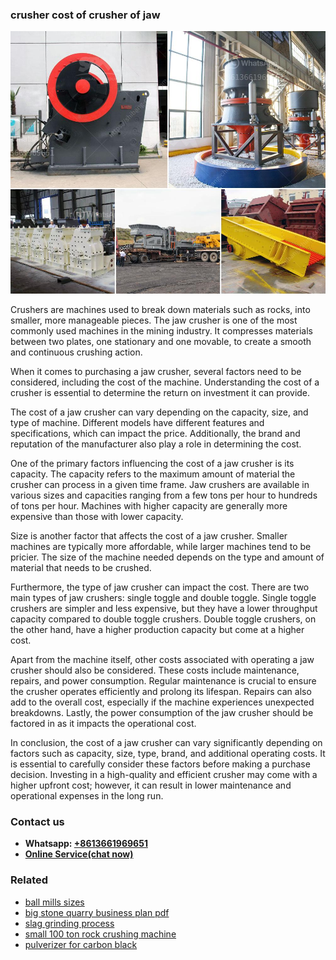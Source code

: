 <h3>crusher cost of crusher of jaw</h3><img src='1704951632.jpg' alt=''><p>Crushers are machines used to break down materials such as rocks, into smaller, more manageable pieces. The jaw crusher is one of the most commonly used machines in the mining industry. It compresses materials between two plates, one stationary and one movable, to create a smooth and continuous crushing action.</p><p>When it comes to purchasing a jaw crusher, several factors need to be considered, including the cost of the machine. Understanding the cost of a crusher is essential to determine the return on investment it can provide.</p><p>The cost of a jaw crusher can vary depending on the capacity, size, and type of machine. Different models have different features and specifications, which can impact the price. Additionally, the brand and reputation of the manufacturer also play a role in determining the cost.</p><p>One of the primary factors influencing the cost of a jaw crusher is its capacity. The capacity refers to the maximum amount of material the crusher can process in a given time frame. Jaw crushers are available in various sizes and capacities ranging from a few tons per hour to hundreds of tons per hour. Machines with higher capacity are generally more expensive than those with lower capacity.</p><p>Size is another factor that affects the cost of a jaw crusher. Smaller machines are typically more affordable, while larger machines tend to be pricier. The size of the machine needed depends on the type and amount of material that needs to be crushed.</p><p>Furthermore, the type of jaw crusher can impact the cost. There are two main types of jaw crushers: single toggle and double toggle. Single toggle crushers are simpler and less expensive, but they have a lower throughput capacity compared to double toggle crushers. Double toggle crushers, on the other hand, have a higher production capacity but come at a higher cost.</p><p>Apart from the machine itself, other costs associated with operating a jaw crusher should also be considered. These costs include maintenance, repairs, and power consumption. Regular maintenance is crucial to ensure the crusher operates efficiently and prolong its lifespan. Repairs can also add to the overall cost, especially if the machine experiences unexpected breakdowns. Lastly, the power consumption of the jaw crusher should be factored in as it impacts the operational cost.</p><p>In conclusion, the cost of a jaw crusher can vary significantly depending on factors such as capacity, size, type, brand, and additional operating costs. It is essential to carefully consider these factors before making a purchase decision. Investing in a high-quality and efficient crusher may come with a higher upfront cost; however, it can result in lower maintenance and operational expenses in the long run.</p><h3>Contact us</h3><ul><li><strong>Whatsapp:&nbsp;<a href="https://wa.me/8613661969651">+8613661969651</a></strong></li><li><a href="https://swt.shibang-china.com/?git&amp;zhl&amp;crusher cost of crusher of jaw"><strong>Online Service(chat now)</strong></a></li></ul><h3>Related</h3><ul><li><a href='ball mills sizes.md'>ball mills sizes</a></li><li><a href='big stone quarry business plan pdf.md'>big stone quarry business plan pdf</a></li><li><a href='slag grinding process.md'>slag grinding process</a></li><li><a href='small 100 ton rock crushing machine.md'>small 100 ton rock crushing machine</a></li><li><a href='pulverizer for carbon black.md'>pulverizer for carbon black</a></li></ul>